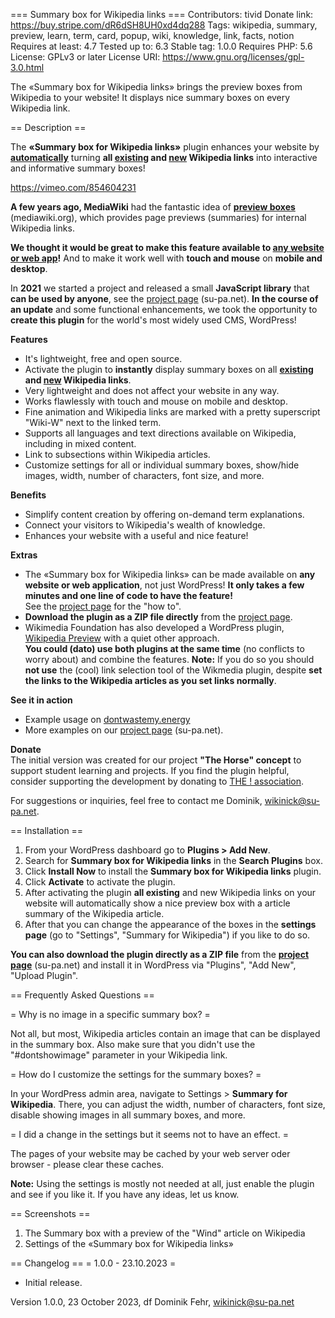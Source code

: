 === Summary box for Wikipedia links ===
Contributors: tivid
Donate link: https://buy.stripe.com/dR6dSH8UH0xd4dq288
Tags: wikipedia, summary, preview, learn, term, card, popup, wiki, knowledge, link, facts, notion
Requires at least: 4.7
Tested up to: 6.3
Stable tag: 1.0.0
Requires PHP: 5.6
License: GPLv3 or later
License URI: https://www.gnu.org/licenses/gpl-3.0.html

The «Summary box for Wikipedia links» brings the preview boxes from Wikipedia to your website! 
It displays nice summary boxes on every Wikipedia link.

== Description ==

The **«Summary box for Wikipedia links»** plugin enhances your website by **<u>automatically</u>** turning **all <u>existing</u> and <u>new</u> Wikipedia links** into interactive and informative summary boxes! 

https://vimeo.com/854604231

**A few years ago, MediaWiki** had the fantastic idea of [**preview boxes**](https://www.mediawiki.org/wiki/Page_Previews) (mediawiki.org), which provides page previews (summaries) for internal Wikipedia links. 

**We thought it would be great to make this feature available to <u>any website or web app</u>!** And to make it work well with **touch and mouse** on **mobile and desktop**.

In **2021** we started a project and released a small **JavaScript library** that **can be used by anyone**, see the [project page](https://su-pa.net/wikiPrevBox/) (su-pa.net). **In the course of an update** and some functional enhancements, we took the opportunity to **create this plugin** for the world's most widely used CMS, WordPress!

**Features**
* It's lightweight, free and open source.
* Activate the plugin to **instantly** display summary boxes on all **<u>existing</u> and <u>new</u> Wikipedia links**.
* Very lightweight and does not affect your website in any way.
* Works flawlessly with touch and mouse on mobile and desktop.
* Fine animation and Wikipedia links are marked with a pretty superscript "Wiki-W" next to the linked term.
* Supports all languages and text directions available on Wikipedia, including in mixed content.
* Link to subsections within Wikipedia articles.
* Customize settings for all or individual summary boxes, show/hide images, width, number of characters, font size, and more.

**Benefits**
* Simplify content creation by offering on-demand term explanations.
* Connect your visitors to Wikipedia's wealth of knowledge.
* Enhances your website with a useful and nice feature!

**Extras**
* The «Summary box for Wikipedia links» can be made available on **any website or web application**, not just WordPress! **It only takes a few minutes and one line of code to have the feature!**  
See the [project page](https://su-pa.net/wikiPrevBox/) for the "how to".
* **Download the plugin as a ZIP file directly** from the [project page](https://su-pa.net/wikiPrevBox/).
* Wikimedia Foundation has also developed a WordPress plugin, [Wikipedia Preview](https://wordpress.org/plugins/wikipedia-preview) with a quiet other approach.  
**You could (dato) use both plugins at the same time** (no conflicts to worry about) and combine the features. **Note:** If you do so you should **not use** the (cool) link selection tool of the Wikmedia plugin, despite **set the links to the Wikipedia articles as you set links normally**. 

**See it in action**
* Example usage on [dontwastemy.energy](https://dontwastemy.energy/2023/05/23/video-games-and-the-environment-how-are-they-related/)
* More examples on our [project page](https://su-pa.net/wikiPrevBox/) (su-pa.net).

**Donate**  
The initial version was created for our project **"The Horse" concept** to support student learning and projects. If you find the plugin helpful, consider supporting the development by donating to [THE ! association](https://the-horse.education).

For suggestions or inquiries, feel free to contact me
Dominik, wikinick@su-pa.net.

== Installation ==

1. From your WordPress dashboard go to **Plugins > Add New**.
1. Search for **Summary box for Wikipedia links** in the **Search Plugins** box.
1. Click **Install Now** to install the **Summary box for Wikipedia links** plugin.
1. Click **Activate** to activate the plugin.
1. After activating the plugin **all existing** and new Wikipedia links on your website will automatically show a nice preview box with a article summary of the Wikipedia article.
1. After that you can change the appearance of the boxes in the **settings page** (go to "Settings", "Summary for Wikipedia") if you like to do so. 

**You can also download the plugin directly as a ZIP file** from the [**project page**](https://su-pa.net/wikiPrevBox/) (su-pa.net) and install it in WordPress via "Plugins", "Add New", "Upload Plugin".

== Frequently Asked Questions ==

= Why is no image in a specific summary box? =

Not all, but most, Wikipedia articles contain an image that can be displayed in the summary box. Also make sure that you didn't use the "#dontshowimage" parameter in your Wikipedia link.

= How do I customize the settings for the summary boxes? =

In your WordPress admin area, navigate to Settings > **Summary for Wikipedia**. There, you can adjust the width, number of characters, font size, disable showing images in all summary boxes, and more.

= I did a change in the settings but it seems not to have an effect. =

The pages of your website may be cached by your web server oder browser - please clear these caches.

**Note:** Using the settings is mostly not needed at all, just enable the plugin and see if you like it. If you have any ideas, let us know.


== Screenshots ==

1. The Summary box with a preview of the "Wind" article on Wikipedia
2. Settings of the «Summary box for Wikipedia links»

== Changelog ==
= 1.0.0 - 23.10.2023 =
* Initial release.

Version 1.0.0, 23 October 2023, df
Dominik Fehr, wikinick@su-pa.net
